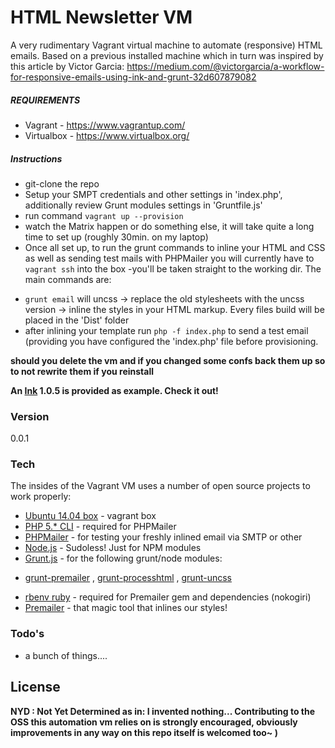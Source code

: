 # HTML Newsletter VM

A very rudimentary Vagrant virtual machine to automate (responsive) HTML emails. Based on a previous installed machine which in turn was inspired by this article by Victor Garcia: https://medium.com/@victorgarcia/a-workflow-for-responsive-emails-using-ink-and-grunt-32d607879082


##### REQUIREMENTS
* Vagrant - https://www.vagrantup.com/
* Virtualbox - https://www.virtualbox.org/


##### Instructions
* git-clone the repo
* Setup your SMPT credentials and other settings in 'index.php', additionally review Grunt modules settings in 'Gruntfile.js'
* run command `vagrant up --provision`
* watch the Matrix happen or do something else, it will take quite a long time to set up (roughly 30min. on my laptop)
* Once all set up, to run the grunt commands to inline your HTML and CSS as well as sending test mails with PHPMailer you will currently have to `vagrant ssh` into the box -you'll be taken straight to the working dir. The main commands are: 
 - `grunt email` will uncss -> replace the old stylesheets with the uncss version -> inline the styles in your HTML markup. Every files build will be placed in the 'Dist' folder
 - after inlining your template run `php -f index.php` to send a test email (providing you have configured the 'index.php' file before provisioning.

 **should you delete the vm and if you changed some confs back them up so to not rewrite them if you reinstall**

 **An [Ink] 1.0.5 is provided as example. Check it out!**
 
 
### Version
0.0.1

### Tech

The insides of the Vagrant VM uses a number of open source projects to work properly:

* [Ubuntu 14.04 box] - vagrant box
* [PHP 5.* CLI] - required for PHPMailer
* [PHPMailer] - for testing your freshly inlined email via SMTP or other
* [Node.js] - Sudoless! Just for NPM modules
* [Grunt.js] - for the following grunt/node modules:
 - [grunt-premailer] , [grunt-processhtml] , [grunt-uncss]
* [rbenv ruby] - required for Premailer gem and dependencies (nokogiri)
* [Premailer] - that magic tool that inlines our styles!


### Todo's

 - a bunch of things....
 
License 
----
**NYD : Not Yet Determined as in: 
I invented nothing... Contributing to the OSS this automation vm relies on is strongly encouraged, obviously improvements in any way on this repo itself is welcomed too~ )**


[Ubuntu 14.04 box]:https://atlas.hashicorp.com/ubuntu/boxes/trusty64
[PHP 5.* CLI]:http://php.net/
[Node.js]:http://nodejs.org
[Grunt.js]:http://gruntjs.com/
[rbenv Ruby]:https://github.com/sstephenson/rbenv
[PHPMailer]:https://github.com/PHPMailer/PHPMailer
[grunt-uncss]:https://github.com/addyosmani/grunt-uncss
[grunt-processhtml]:https://github.com/dciccale/grunt-processhtml
[grunt-premailer]:https://github.com/dwightjack/grunt-premailer
[Premailer]:https://github.com/premailer/premailer
[Ink]:http://zurb.com/ink/
